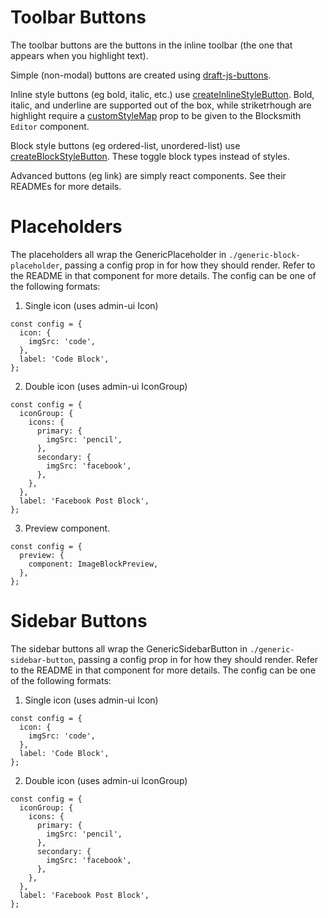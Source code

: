 # Toolbar Buttons

The toolbar buttons are the buttons in the inline toolbar (the one that appears when you highlight text).

Simple (non-modal) buttons are created using [draft-js-buttons](https://github.com/draft-js-plugins/draft-js-plugins/tree/master/draft-js-buttons).

Inline style buttons (eg bold, italic, etc.) use [createInlineStyleButton](https://github.com/draft-js-plugins/draft-js-plugins/blob/master/draft-js-buttons/src/utils/createInlineStyleButton.js). Bold, italic, and underline are supported out of the box, while striketrhough are highlight require a [customStyleMap](https://draftjs.org/docs/advanced-topics-inline-styles.html) prop to be given to the Blocksmith `Editor` component. 

Block style buttons (eg ordered-list, unordered-list) use [createBlockStyleButton](https://github.com/draft-js-plugins/draft-js-plugins/blob/master/draft-js-buttons/src/utils/createBlockStyleButton.js). These toggle block types instead of styles.

Advanced buttons (eg link) are simply react components. See their READMEs for more details.

# Placeholders

The placeholders all wrap the GenericPlaceholder in `./generic-block-placeholder`, passing a config prop in for how they should render. Refer to the README in that component for more details. The config can be one of the following formats:

1. Single icon (uses admin-ui Icon)
```
const config = {
  icon: {
    imgSrc: 'code',
  },
  label: 'Code Block',
};
```

2. Double icon (uses admin-ui IconGroup)
```
const config = {
  iconGroup: {
    icons: {
      primary: {
        imgSrc: 'pencil',
      },
      secondary: {
        imgSrc: 'facebook',
      },
    },
  },
  label: 'Facebook Post Block',
};

```

3. Preview component.
```
const config = {
  preview: {
    component: ImageBlockPreview,
  },
};

```

# Sidebar Buttons

The sidebar buttons all wrap the GenericSidebarButton in `./generic-sidebar-button`, passing a config prop in for how they should render. Refer to the README in that component for more details. The config can be one of the following formats:

1. Single icon (uses admin-ui Icon)
```
const config = {
  icon: {
    imgSrc: 'code',
  },
  label: 'Code Block',
};
```

2. Double icon (uses admin-ui IconGroup)
```
const config = {
  iconGroup: {
    icons: {
      primary: {
        imgSrc: 'pencil',
      },
      secondary: {
        imgSrc: 'facebook',
      },
    },
  },
  label: 'Facebook Post Block',
};

```
